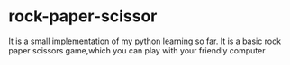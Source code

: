 # rock-paper-scissor
It is a small implementation of my python learning so far. It is a basic rock paper scissors game,which you can play with your friendly computer
